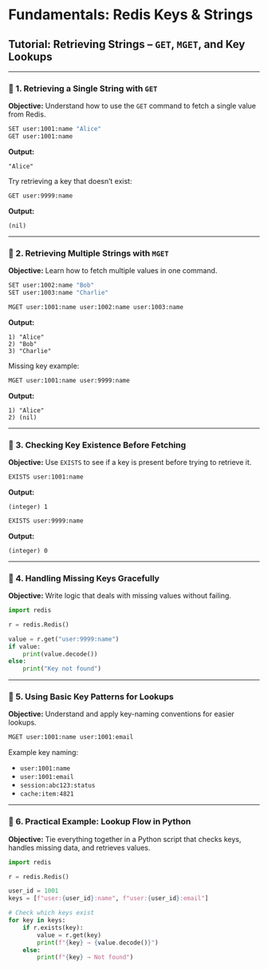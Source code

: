 # Fundamentals: Redis Keys & Strings

## Tutorial: Retrieving Strings – `GET`, `MGET`, and Key Lookups

---

### 🔹 1. Retrieving a Single String with `GET`

**Objective:** Understand how to use the `GET` command to fetch a single value from Redis.

```bash
SET user:1001:name "Alice"
GET user:1001:name
```

**Output:**
```
"Alice"
```

Try retrieving a key that doesn’t exist:

```bash
GET user:9999:name
```

**Output:**
```
(nil)
```

---

### 🔹 2. Retrieving Multiple Strings with `MGET`

**Objective:** Learn how to fetch multiple values in one command.

```bash
SET user:1002:name "Bob"
SET user:1003:name "Charlie"

MGET user:1001:name user:1002:name user:1003:name
```

**Output:**
```
1) "Alice"
2) "Bob"
3) "Charlie"
```

Missing key example:

```bash
MGET user:1001:name user:9999:name
```

**Output:**
```
1) "Alice"
2) (nil)
```

---

### 🔹 3. Checking Key Existence Before Fetching

**Objective:** Use `EXISTS` to see if a key is present before trying to retrieve it.

```bash
EXISTS user:1001:name
```

**Output:**
```
(integer) 1
```

```bash
EXISTS user:9999:name
```

**Output:**
```
(integer) 0
```

---

### 🔹 4. Handling Missing Keys Gracefully

**Objective:** Write logic that deals with missing values without failing.

```python
import redis

r = redis.Redis()

value = r.get("user:9999:name")
if value:
    print(value.decode())
else:
    print("Key not found")
```

---

### 🔹 5. Using Basic Key Patterns for Lookups

**Objective:** Understand and apply key-naming conventions for easier lookups.

```bash
MGET user:1001:name user:1001:email
```

Example key naming:

- `user:1001:name`
- `user:1001:email`
- `session:abc123:status`
- `cache:item:4821`

---

### 🔹 6. Practical Example: Lookup Flow in Python

**Objective:** Tie everything together in a Python script that checks keys, handles missing data, and retrieves values.

```python
import redis

r = redis.Redis()

user_id = 1001
keys = [f"user:{user_id}:name", f"user:{user_id}:email"]

# Check which keys exist
for key in keys:
    if r.exists(key):
        value = r.get(key)
        print(f"{key} → {value.decode()}")
    else:
        print(f"{key} → Not found")
```
